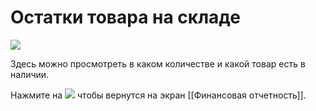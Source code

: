 # Остатки товара на складе
![](https://github.com/smpb05/DSS-Retail/blob/project-screenshots/%D0%9E%D1%81%D1%82%D0%B0%D1%82%D0%BA%D0%B8%20%D1%82%D0%BE%D0%B2%D0%B0%D1%80%D0%B0%20%D0%BD%D0%B5%D0%B0%20%D1%81%D0%BA%D0%BB%D0%B0%D0%B4%D0%B5.png)

Здесь можно просмотреть в каком количестве и какой товар есть в наличии.

Нажмите на ![](https://github.com/smpb05/DSS-Retail/blob/project-screenshots/%D0%BA%D0%BD%D0%BE%D0%BF%D0%BA%D0%B0%20%D0%BD%D0%B0%D0%B7%D0%B0%D0%B41.png) чтобы вернутся на экран [[Финансовая отчетность]].
